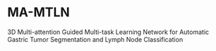 # MA-MTLN
3D Multi-attention Guided Multi-task Learning Network for Automatic Gastric Tumor Segmentation  and Lymph Node Classification
